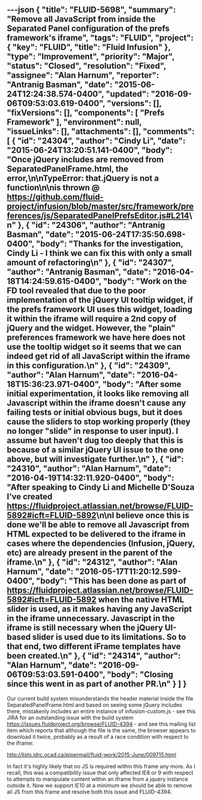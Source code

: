 ---json
{
  "title": "FLUID-5698",
  "summary": "Remove all JavaScript from inside the Separated Panel configuration of the prefs framework's iframe",
  "tags": "FLUID",
  "project": {
    "key": "FLUID",
    "title": "Fluid Infusion"
  },
  "type": "Improvement",
  "priority": "Major",
  "status": "Closed",
  "resolution": "Fixed",
  "assignee": "Alan Harnum",
  "reporter": "Antranig Basman",
  "date": "2015-06-24T12:24:38.574-0400",
  "updated": "2016-09-06T09:53:03.619-0400",
  "versions": [],
  "fixVersions": [],
  "components": [
    "Prefs Framework"
  ],
  "environment": null,
  "issueLinks": [],
  "attachments": [],
  "comments": [
    {
      "id": "24304",
      "author": "Cindy Li",
      "date": "2015-06-24T13:20:51.141-0400",
      "body": "Once jQuery includes are removed from SeparatedPanelFrame.html, the error,\n\nTypeError: that.jQuery is not a function\n\nis thrown @ <https://github.com/fluid-project/infusion/blob/master/src/framework/preferences/js/SeparatedPanelPrefsEditor.js#L214>\n"
    },
    {
      "id": "24306",
      "author": "Antranig Basman",
      "date": "2015-06-24T17:35:50.698-0400",
      "body": "Thanks for the investigation, Cindy Li - I think we can fix this with only a small amount of refactoring\n"
    },
    {
      "id": "24307",
      "author": "Antranig Basman",
      "date": "2016-04-18T14:24:59.615-0400",
      "body": "Work on the FD tool revealed that due to the poor implementation of the jQuery UI tooltip widget, if the prefs framework UI uses this widget, loading it within the iframe will require a 2nd copy of jQuery and the widget. However, the \"plain\" preferences framework we have here does not use the tooltip widget so it seems that we can indeed get rid of all JavaScript within the iframe in this configuration.\n"
    },
    {
      "id": "24309",
      "author": "Alan Harnum",
      "date": "2016-04-18T15:36:23.971-0400",
      "body": "After some initial experimentation, it looks like removing all Javascript within the iframe doesn't cause any failing tests or initial obvious bugs, but it does cause the sliders to stop working properly (they no longer \"slide\" in response to user input). I assume but haven't dug too deeply that this is because of a similar jQuery UI issue to the one above, but will investigate further.\n"
    },
    {
      "id": "24310",
      "author": "Alan Harnum",
      "date": "2016-04-19T14:32:11.920-0400",
      "body": "After speaking to Cindy Li and Michelle D'Souza I've created <https://fluidproject.atlassian.net/browse/FLUID-5892#icft=FLUID-5892>\n\nI believe once this is done we'll be able to remove all Javascript from HTML expected to be delivered to the iframe in cases where the dependencies (Infusion, jQuery, etc) are already present in the parent of the iframe.\n"
    },
    {
      "id": "24312",
      "author": "Alan Harnum",
      "date": "2016-05-17T11:20:12.599-0400",
      "body": "This has been done as part of <https://fluidproject.atlassian.net/browse/FLUID-5892#icft=FLUID-5892> when the native HTML slider is used, as it makes having any JavaScript in the iframe unnecessary. Javascript in the iframe is still necessary when the jQuery UI-based slider is used due to its limitations. So to that end, two different iFrame templates have been created.\n"
    },
    {
      "id": "24314",
      "author": "Alan Harnum",
      "date": "2016-09-06T09:53:03.591-0400",
      "body": "Closing since this went in as part of another PR.\n"
    }
  ]
}
---
Our current build system misunderstands the header material inside the file SeparatedPanelFrame.html and based on seeing some jQuery includes there, mistakenly includes an entire instance of infusion-custom.js - see this JIRA for an outstanding issue with the build system <https://issues.fluidproject.org/browse/FLUID-4394> - and see this mailing list item which reports that although the file is the same, the browser appears to download it twice, probably as a result of a race condition with respect to the iframe:

<http://lists.idrc.ocad.ca/pipermail/fluid-work/2015-June/009715.html>

In fact it's highly likely that no JS is required within this frame any more. As I recall, this was a compatibility issue that only affected IE8 or 9 with respect to attempts to manipulate content within an iframe from a jquery instance outside it. Now we support IE10 at a minimum we should be able to remove all JS from this frame and resolve both this issue and FLUID-4394.

        